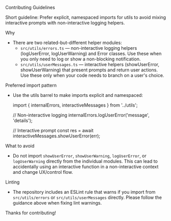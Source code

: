 Contributing Guidelines

Short guideline: Prefer explicit, namespaced imports for utils to avoid mixing interactive prompts with non-interactive logging helpers.

Why
- There are two related-but-different helper modules:
  - `src/utils/errors.ts` — non-interactive logging helpers (logUserError, logUserWarning) and Error classes. Use these when you only need to log or show a non-blocking notification.
  - `src/utils/userMessages.ts` — interactive helpers (showUserError, showUserWarning) that present prompts and return user actions. Use these only when your code needs to branch on a user's choice.

Preferred import pattern
- Use the utils barrel to make imports explicit and namespaced:

  import { internalErrors, interactiveMessages } from '../utils';

  // Non-interactive logging
  internalErrors.logUserError('message', 'details');

  // Interactive prompt
  const res = await interactiveMessages.showUserError(err);

What to avoid
- Do not import `showUserError`, `showUserWarning`, `logUserError`, or `logUserWarning` directly from the individual modules. This can lead to accidentally using an interactive function in a non-interactive context and change UX/control flow.

Linting
- The repository includes an ESLint rule that warns if you import from `src/utils/errors` or `src/utils/userMessages` directly. Please follow the guidance above when fixing lint warnings.

Thanks for contributing!



